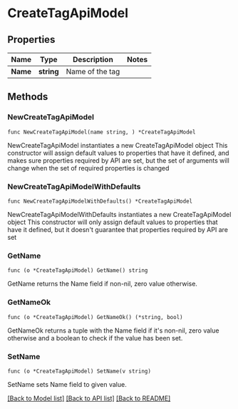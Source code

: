 # CreateTagApiModel

## Properties

Name | Type | Description | Notes
------------ | ------------- | ------------- | -------------
**Name** | **string** | Name of the tag | 

## Methods

### NewCreateTagApiModel

`func NewCreateTagApiModel(name string, ) *CreateTagApiModel`

NewCreateTagApiModel instantiates a new CreateTagApiModel object
This constructor will assign default values to properties that have it defined,
and makes sure properties required by API are set, but the set of arguments
will change when the set of required properties is changed

### NewCreateTagApiModelWithDefaults

`func NewCreateTagApiModelWithDefaults() *CreateTagApiModel`

NewCreateTagApiModelWithDefaults instantiates a new CreateTagApiModel object
This constructor will only assign default values to properties that have it defined,
but it doesn't guarantee that properties required by API are set

### GetName

`func (o *CreateTagApiModel) GetName() string`

GetName returns the Name field if non-nil, zero value otherwise.

### GetNameOk

`func (o *CreateTagApiModel) GetNameOk() (*string, bool)`

GetNameOk returns a tuple with the Name field if it's non-nil, zero value otherwise
and a boolean to check if the value has been set.

### SetName

`func (o *CreateTagApiModel) SetName(v string)`

SetName sets Name field to given value.



[[Back to Model list]](../README.md#documentation-for-models) [[Back to API list]](../README.md#documentation-for-api-endpoints) [[Back to README]](../README.md)


